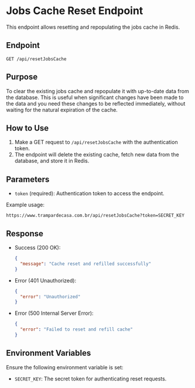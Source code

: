 # Jobs Cache Reset Endpoint

This endpoint allows resetting and repopulating the jobs cache in Redis.

## Endpoint

`GET /api/resetJobsCache`

## Purpose

To clear the existing jobs cache and repopulate it with up-to-date data from the database. This is useful when significant changes have been made to the data and you need these changes to be reflected immediately, without waiting for the natural expiration of the cache.

## How to Use

1. Make a GET request to `/api/resetJobsCache` with the authentication token.
2. The endpoint will delete the existing cache, fetch new data from the database, and store it in Redis.

## Parameters

- `token` (required): Authentication token to access the endpoint.

Example usage:

```
https://www.trampardecasa.com.br/api/resetJobsCache?token=SECRET_KEY
```

## Response

- Success (200 OK):

  ```json
  {
    "message": "Cache reset and refilled successfully"
  }
  ```

- Error (401 Unauthorized):

  ```json
  {
    "error": "Unauthorized"
  }
  ```

- Error (500 Internal Server Error):
  ```json
  {
    "error": "Failed to reset and refill cache"
  }
  ```

## Environment Variables

Ensure the following environment variable is set:

- `SECRET_KEY`: The secret token for authenticating reset requests.
